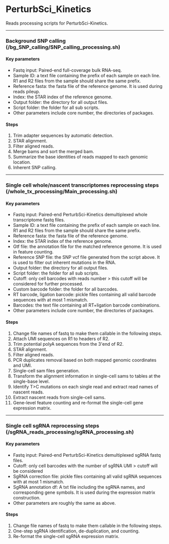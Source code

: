 # PerturbSci_Kinetics
Reads processing scripts for PerturbSci-Kinetics.
___
### Background SNP calling (/bg_SNP_calling/SNP_calling_processing.sh)
#### Key parameters
* Fastq input: Paired-end full-coverage bulk RNA-seq.
* Sample ID: a text file containing the prefix of each sample on each line. R1 and R2 files from the sample should share the same prefix.
* Reference fasta: the fasta file of the reference genome. It is used during reads pileup.
* Index: the STAR index of the reference genome.
* Output folder: the directory for all output files.
* Script folder: the folder for all sub scripts.
* Other parameters include core number, the directories of packages.

#### Steps
1. Trim adapter sequences by automatic detection.
2. STAR alignment.
3. Filter aligned reads.
4. Merge bams and sort the merged bam.
5. Summarize the base identities of reads mapped to each genomic location. 
6. Inherent SNP calling.
___
### Single cell whole/nascent transcriptomes reprocessing steps (/whole_tx_processing/Main_processing.sh)
#### Key parameters
* Fastq input: Paired-end PerturbSci-Kinetics demultiplexed whole transcriptome fastq files. 
* Sample ID: a text file containing the prefix of each sample on each line. R1 and R2 files from the sample should share the same prefix.
* Reference fasta: the fasta file of the reference genome. 
* Index: the STAR index of the reference genome.
* Gtf file: the annotation file for the matched reference genome. It is used in feature counting.
* Reference SNP file: the SNP vcf file generated from the script above. It is used to filter out inherent mutations in the RNA.
* Output folder: the directory for all output files.
* Script folder: the folder for all sub scripts.
* Cutoff: only cell barcodes with reads number > this cutoff will be considered for further processed.
* Custom barcode folder: the folder for all barcodes. 
* RT barcode, ligation barcode: pickle files containing all valid barcode sequences with at most 1 mismatch.
* Barcodes: the text file containing all RT+ligation barcode combinations.
* Other parameters include core number, the directories of packages.

#### Steps
1. Change file names of fastq to make them callable in the following steps.
2. Attach UMI sequences on R1 to headers of R2.
3. Trim potential polyA sequences from the 3'end of R2.
4. STAR alignment.
5. Filter aligned reads.
6. PCR duplicates removal based on both mapped genomic coordinates and UMI.
7. Single-cell sam files generation.
8. Transform the alignment information in single-cell sams to tables at the single-base level.
9. Identify T>C mutations on each single read and extract read names of nascent reads.
10. Extract nascent reads from single-cell sams.
11. Gene-level feature counting and re-format the single-cell gene expression matrix.
___
### Single cell sgRNA reprocessing steps (/sgRNA_reads_processing/sgRNA_processing.sh)
#### Key parameters
* Fastq input: Paired-end PerturbSci-Kinetics demultiplexed sgRNA fastq files. 
* Cutoff: only cell barcodes with the number of sgRNA UMI > cutoff will be considered
* SgRNA correction file: pickle files containing all valid sgRNA sequences with at most 1 mismatch.
* SgRNA annotation df: A txt file including the sgRNA names, and corresponding gene symbols. It is used during the expression matrix construction.
* Other parameters are roughly the same as above.

#### Steps
1. Change file names of fastq to make them callable in the following steps.
2. One-step sgRNA identification, de-duplication, and counting.
3. Re-format the single-cell sgRNA expression matrix.
